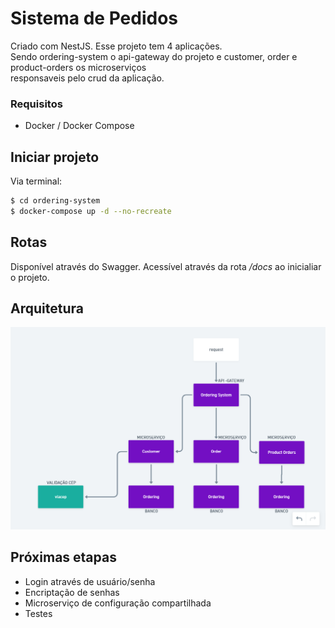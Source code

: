 # Sistema de Pedidos
 Criado com NestJS. Esse projeto tem 4 aplicações. <br/>Sendo ordering-system o api-gateway do projeto e customer, order e product-orders os microserviços <br/> responsaveis pelo crud da aplicação.

### Requisitos

* Docker / Docker Compose

## Iniciar projeto

Via terminal:

```bash
$ cd ordering-system
$ docker-compose up -d --no-recreate
```


## Rotas
Disponível através do Swagger. Acessível através da rota */docs* ao inicialiar o projeto.


## Arquitetura

![](arch.png)


## Próximas etapas

* Login através de usuário/senha
* Encriptação de senhas
* Microserviço de configuração compartilhada
* Testes